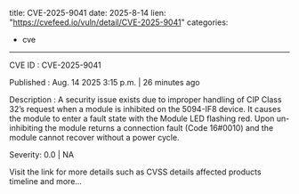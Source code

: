  
title: CVE-2025-9041
date: 2025-8-14
lien: "https://cvefeed.io/vuln/detail/CVE-2025-9041"
categories:
  - cve
---

CVE ID : CVE-2025-9041

Published :  Aug. 14
2025
3:15 p.m. | 26 minutes ago

Description : A security issue exists due to improper handling of CIP Class 32’s request when a module is inhibited on the 5094-IF8 device. It causes the module to enter a fault state with the Module LED flashing red. Upon un-inhibiting
the module returns a connection fault (Code 16#0010)
and the module cannot recover without a power cycle.

Severity: 0.0 | NA

Visit the link for more details
such as CVSS details
affected products
timeline
and more...
